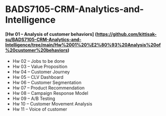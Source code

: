 # BADS7105-CRM-Analytics-and-Intelligence
#### [Hw 01 – Analysis of customer behaviors] (https://github.com/kittisak-su/BADS7105-CRM-Analytics-and-Intelligence/tree/main/Hw%2001%20%E2%80%93%20Analysis%20of%20customer%20behaviors)
* Hw 02 – Jobs to be done
* Hw 03 – Value Proposition
* Hw 04 – Customer Journey
* Hw 05 – CLV Dashboard
* Hw 06 – Customer Segmentation
* Hw 07 – Product Recommendation
* Hw 08 – Campaign Response Model
* Hw 09 – A/B Testing
* Hw 10 – Customer Movement Analysis
* Hw 11 – Voice of customer
